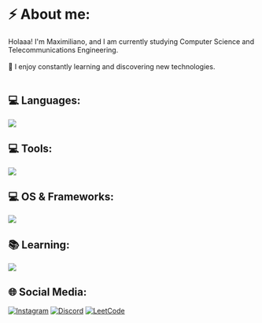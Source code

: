 # ⚡ About me:
Holaaa! I'm Maximiliano, and I am currently studying Computer Science and Telecommunications Engineering.<br><br>🚀 I enjoy constantly learning and discovering new technologies.<br><br>

## 💻 Languages:
![](https://skillicons.dev/icons?i=cpp,python,java,sql)
## 💻 Tools:
![](https://skillicons.dev/icons?i=nginx,vscode,git,docker,wireshark)
## 💻 OS & Frameworks:
![](https://skillicons.dev/icons?i=linux,windows,bootstrap,nodejs,express)

## 📚 Learning:
![](https://skillicons.dev/icons?i=aws,html,css,js,r)

## 🌐 Social Media:
[![Instagram](https://img.shields.io/badge/Instagram-%23E4405F.svg?logo=Instagram&logoColor=white)](https://instagram.com/m.adonnis)   [![Discord](https://img.shields.io/badge/Discord-%237289DA.svg?logo=discord&logoColor=white)](https://discord.gg/https://discord.gg/kGM82BPpeE)  [![LeetCode](https://img.shields.io/badge/LeetCode-%23FFA116.svg?logo=LeetCode&logoColor=white)](https://leetcode.com/u/maxxeee/)

